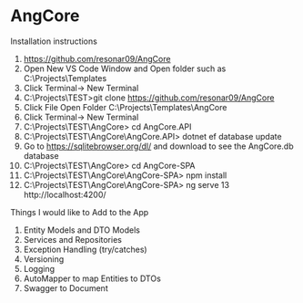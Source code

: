 # AngCore
Installation instructions
1. <browse> https://github.com/resonar09/AngCore
2. Open New VS Code Window and Open folder such as C:\Projects\Templates
3. Click Terminal-> New Terminal
4. <run> C:\Projects\TEST>git clone https://github.com/resonar09/AngCore
5. Click File Open Folder C:\Projects\Templates\AngCore
6. Click Terminal-> New Terminal
7. <run> C:\Projects\TEST\AngCore> cd AngCore.API
8. <run> C:\Projects\TEST\AngCore\AngCore.API> dotnet ef database update
9. Go to https://sqlitebrowser.org/dl/ and download to see the AngCore.db database
10. <run> C:\Projects\TEST\AngCore> cd AngCore-SPA
11. <run> C:\Projects\TEST\AngCore\AngCore-SPA> npm install
12. <run> C:\Projects\TEST\AngCore\AngCore-SPA> ng serve
13  <browse> http://localhost:4200/


Things I would like to Add to the App
1. Entity Models and DTO Models
2. Services and Repositories
3. Exception Handling (try/catches)
4. Versioning
5. Logging
6. AutoMapper to map Entities to DTOs
7. Swagger to Document